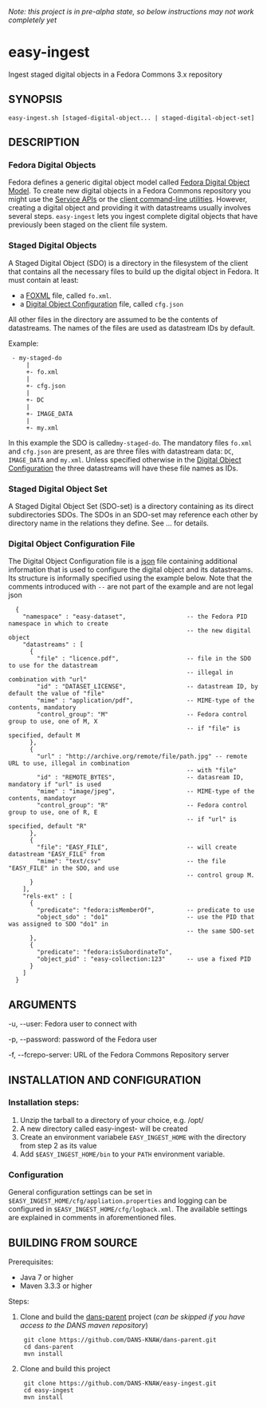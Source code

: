 *Note: this project is in pre-alpha state, so below instructions may not work completely yet*

easy-ingest
===========

Ingest staged digital objects in a Fedora Commons 3.x repository


SYNOPSIS
--------

    easy-ingest.sh [staged-digital-object... | staged-digital-object-set]


DESCRIPTION
-----------

### Fedora Digital Objects

Fedora defines a generic digital object model called [Fedora Digital Object Model]. To create new digital objects in a 
Fedora Commons repository you might use the [Service APIs] or the [client command-line utilities]. However, creating a
digital object and providing it with datastreams usually involves several steps. ``easy-ingest`` lets you ingest complete
digital objects that have previously been staged on the client file system.


### Staged Digital Objects

A Staged Digital Object (SDO) is a directory in the filesystem of the client that contains all the necessary files to build
up the digital object in Fedora. It must contain at least: 

* a [FOXML] file, called ``fo.xml``. 
* a [Digital Object Configuration] file, called ``cfg.json``

All other files in the directory are assumed to be the contents of datastreams. The names of the files are used as datastream 
IDs by default.

Example:

     - my-staged-do
         |
         +- fo.xml
         |
         +- cfg.json
         |
         +- DC
         |
         +- IMAGE_DATA
         |
         +- my.xml

In this example the SDO is called``my-staged-do``. The mandatory files ``fo.xml`` and ``cfg.json`` are present, as are three
files with datastream data: ``DC``, ``IMAGE_DATA`` and ``my.xml``. Unless specified otherwise in the [Digital Object 
Configuration] the three datastreams will have these file names as IDs.


### Staged Digital Object Set

A Staged Digital Object Set (SDO-set) is a directory containing as its direct subdirectories SDOs. The SDOs in an SDO-set
may reference each other by directory name in the relations they define. See ... for details.


### Digital Object Configuration File

The Digital Object Configuration file is a [json] file containing additional information that is used to configure the
digital object and its datastreams. Its structure is informally specified using the example below. Note that the comments
introduced with ``--`` are not part of the example and are not legal json

      {
        "namespace" : "easy-dataset",                 -- the Fedora PID namespace in which to create
                                                      -- the new digital object
        "datastreams" : [
          {
            "file" : "licence.pdf",                   -- file in the SDO to use for the datastream
                                                      -- illegal in combination with "url"
            "id" : "DATASET_LICENSE",                 -- datastream ID, by default the value of "file"
            "mime" : "application/pdf",               -- MIME-type of the contents, mandatory
            "control_group": "M"                      -- Fedora control group to use, one of M, X
                                                      -- if "file" is specified, default M
          },
          {
            "url" : "http://archive.org/remote/file/path.jpg" -- remote URL to use, illegal in combination
                                                      -- with "file"
            "id" : "REMOTE_BYTES",                    -- datasream ID, mandatory if "url" is used
            "mime" : "image/jpeg",                    -- MIME-type of the contents, mandatoyr
            "control_group": "R"                      -- Fedora control group to use, one of R, E
                                                      -- if "url" is specified, default "R"
          },
          { 
            "file": "EASY_FILE",                      -- will create datastream "EASY_FILE" from 
            "mime": "text/csv"                        -- the file "EASY_FILE" in the SDO, and use
                                                      -- control group M.
          }
        ],
        "rels-ext" : [
          {
            "predicate": "fedora:isMemberOf",         -- predicate to use
            "object_sdo" : "do1"                      -- use the PID that was assigned to SDO "do1" in 
                                                      -- the same SDO-set
          },
          {
            "predicate": "fedora:isSubordinateTo", 
            "object_pid" : "easy-collection:123"      -- use a fixed PID
          }
        ]
      }    


ARGUMENTS
---------

-u, --user: Fedora user to connect with

-p, --password: password of the Fedora user

-f, --fcrepo-server: URL of the Fedora Commons Repository server


INSTALLATION AND CONFIGURATION
------------------------------

### Installation steps:

1. Unzip the tarball to a directory of your choice, e.g. /opt/
2. A new directory called easy-ingest-<version> will be created
3. Create an environment variabele ``EASY_INGEST_HOME`` with the directory from step 2 as its value
4. Add ``$EASY_INGEST_HOME/bin`` to your ``PATH`` environment variable.


### Configuration

General configuration settings can be set in ``$EASY_INGEST_HOME/cfg/appliation.properties`` and logging can be configured
in ``$EASY_INGEST_HOME/cfg/logback.xml``. The available settings are explained in comments in aforementioned files.


BUILDING FROM SOURCE
--------------------

Prerequisites:

* Java 7 or higher
* Maven 3.3.3 or higher
 
Steps:

1. Clone and build the [dans-parent] project (*can be skipped if you have access to the DANS maven repository*)
      
        git clone https://github.com/DANS-KNAW/dans-parent.git
        cd dans-parent
        mvn install
2. Clone and build this project

        git clone https://github.com/DANS-KNAW/easy-ingest.git
        cd easy-ingest
        mvn install


[Fedora Digital Object Model]: https://wiki.duraspace.org/display/FEDORA38/Fedora+Digital+Object+Model
[Service APIs]: https://wiki.duraspace.org/display/FEDORA38/Service+APIs
[client command-line utilities]: https://wiki.duraspace.org/display/FEDORA38/Client+Command-line+Utilities
[FOXML]: https://wiki.duraspace.org/pages/viewpage.action?pageId=66585857
[dans-parent]: https://github.com/DANS-KNAW/dans-parent
[Digital Object Configuration]: #digital-object-configuration-file
[json]: http://json.org/
